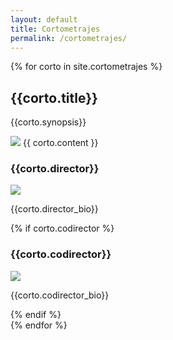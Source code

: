 ```yaml
---
layout: default
title: Cortometrajes
permalink: /cortometrajes/
---
```


<section>
  {% for corto in site.cortometrajes %}
    <div class="corto-half">
      <h2>{{corto.title}}</h2>
      <p>{{corto.synopsis}}</p>
      <img class="still" src="{{ site.baseurl }}{{ corto.still }}">
      {{ corto.content }}
    </div>
    <div class="director-card">
      <h3>{{corto.director}}</h3>
      <a href="{{ corto.director_link }}">
        <img class="director_image" src="{{ site.baseurl }}{{ corto.director_picture }}">
      </a>
      <p>{{corto.director_bio}}</p>
      {% if corto.codirector %}
        <h3>{{corto.codirector}}</h3>
        <a href="{{ corto.codirector_link }}">
          <img class="director_image" src="{{ site.baseurl }}{{ corto.codirector_picture }}">
        </a>
        <p>{{corto.codirector_bio}}</p>
      {% endif %}
    </div>
  {% endfor %}
</section>
